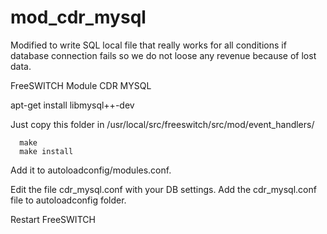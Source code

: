 mod_cdr_mysql
=============
Modified to write SQL local file that really works for all conditions if database connection fails so we do not loose any revenue because
of lost data.

FreeSWITCH Module CDR MYSQL

apt-get install libmysql++-dev

Just copy this folder in /usr/local/src/freeswitch/src/mod/event_handlers/

      make
      make install
      
Add it to autoloadconfig/modules.conf.

Edit the file cdr_mysql.conf with your DB settings.
Add the cdr_mysql.conf file to autoloadconfig folder. 

Restart FreeSWITCH

